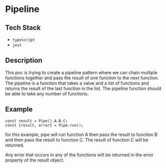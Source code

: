 # Pipeline
## Tech Stack
- `typescript` 
- `jest`

## Description
This poc is trying to create a pipeline pattern where we can chain multiple functions together and pass the result of one function to the next function. The pipeline is a function that takes a value and a list of functions and returns the result of the last function in the list. The pipeline function should be able to take any number of functions.

## Example
    
    
    const result = Pipe().A.B.C;
    const {result, error} = Pipe.run();
    
for this example, pipe  will run function A then pass the result to function B and then pass the result to function C. The result of function C will be returned.

Any error that occurs in any of the functions will be returned in the error property of the result object.